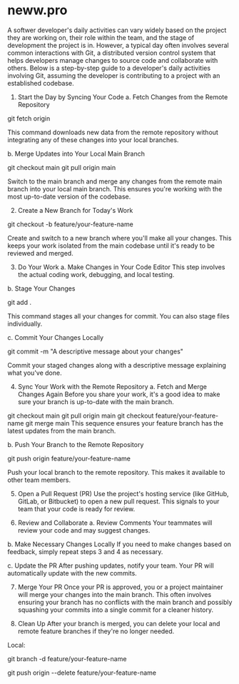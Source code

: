 # neww.pro
A softwer developer's daily activities can vary widely based on the project they are working on, their role within the team, and the stage of development the project is in. However, a typical day often involves several common interactions with Git, a distributed version control system that helps developers manage changes to source code and collaborate with others. Below is a step-by-step guide to a developer's daily activities involving Git, assuming the developer is contributing to a project with an established codebase.

1. Start the Day by Syncing Your Code
a. Fetch Changes from the Remote Repository

git fetch origin

This command downloads new data from the remote repository without integrating any of these changes into your local branches.

b. Merge Updates into Your Local Main Branch

git checkout main
git pull origin main

Switch to the main branch and merge any changes from the remote main branch into your local main branch. This ensures you're working with the most up-to-date version of the codebase.

2. Create a New Branch for Today's Work

git checkout -b feature/your-feature-name

Create and switch to a new branch where you'll make all your changes. This keeps your work isolated from the main codebase until it's ready to be reviewed and merged.

3. Do Your Work
a. Make Changes in Your Code Editor
This step involves the actual coding work, debugging, and local testing.

b. Stage Your Changes


git add .

This command stages all your changes for commit. You can also stage files individually.

c. Commit Your Changes Locally

git commit -m "A descriptive message about your changes"

Commit your staged changes along with a descriptive message explaining what you've done.

4. Sync Your Work with the Remote Repository
a. Fetch and Merge Changes Again
Before you share your work, it's a good idea to make sure your branch is up-to-date with the main branch.

git checkout main
git pull origin main
git checkout feature/your-feature-name
git merge main
This sequence ensures your feature branch has the latest updates from the main branch.

b. Push Your Branch to the Remote Repository


git push origin feature/your-feature-name

Push your local branch to the remote repository. This makes it available to other team members.

5. Open a Pull Request (PR)
Use the project's hosting service (like GitHub, GitLab, or Bitbucket) to open a new pull request. This signals to your team that your code is ready for review.

6. Review and Collaborate
a. Review Comments
Your teammates will review your code and may suggest changes.

b. Make Necessary Changes Locally
If you need to make changes based on feedback, simply repeat steps 3 and 4 as necessary.

c. Update the PR
After pushing updates, notify your team. Your PR will automatically update with the new commits.

7. Merge Your PR
Once your PR is approved, you or a project maintainer will merge your changes into the main branch. This often involves ensuring your branch has no conflicts with the main branch and possibly squashing your commits into a single commit for a cleaner history.

8. Clean Up
After your branch is merged, you can delete your local and remote feature branches if they're no longer needed.

Local:

git branch -d feature/your-feature-name

git push origin --delete feature/your-feature-name